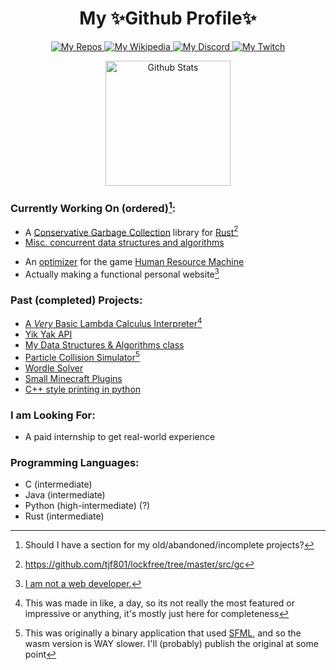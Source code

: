 <h1 align="center">My ✨Github Profile✨</h1>
<!--
<h3 align="center">Entry-level developer</h3>
<h3 align="center">TODO: title and subtitle</h3>
<img alt="Contrib Streak" src="https://github-readme-streak-stats.herokuapp.com/?user=tjf801"> 
-->

<p align="center">
 <!-- <img alt="My Pronouns" src="https://img.shields.io/badge/pronouns-he%2Fshe%2Fthey-blueviolet?style=flat"> -->
 <a href="https://github.com/tjf801?tab=repositories">
  <img alt="My Repos" src="https://img.shields.io/badge/Github-repos-blue?logo=github&style=flat">
 </a>
<!--  <a href="https://www.linkedin.com/in/tyler-j-fusco/">
  <img alt="My Linkedin" src="https://img.shields.io/static/v1?logo=linkedin&label=LinkedIn&message=tyler-j-fusco&color=0A66C2">
 </a> -->
 <a href="https://en.wikipedia.org/wiki/User:Tjf801">
  <img alt="My Wikipedia" src="https://img.shields.io/static/v1?logo=wikipedia&label=Wikipedia&message=Tjf801&color=FBFBFB">
 </a>
 <a href="https://discordapp.com/users/590589787430191155">
  <img alt="My Discord" src="https://img.shields.io/badge/Discord-%40tjf801%233703-brightgreen">
 </a>
 <a href="https://twitch.tv/tjf801">
  <img alt="My Twitch" src="https://img.shields.io/twitch/status/tjf801">
 </a>
 <!-- <a href="https://reddit.com/u/tjf314/">
  <img alt="My Reddit" src="https://img.shields.io/reddit/user-karma/combined/tjf314?color=ff4500&label=Reddit%20u%2Ftjf314&style=flat"
 </a> -->
</p>

<p align="center">
  <img alt="Github Stats" height=200 src="https://github-readme-stats.vercel.app/api?username=tjf801&show_icons=true&locale=en&layout=compact&hide_rank=true">
  <!-- <img alt="Most used languages" height=200 src="https://github-readme-stats-gamma-smoky.vercel.app/api/top-langs?username=tjf801&show_icons=true&locale=en&layout=compact&size_weight=0.1&count_weight=0.9&langs_count=6&exclude_repo=snake"> -->
</p>

### Currently Working On (ordered)[^1]:
 - A [Conservative Garbage Collection](https://en.wikipedia.org/wiki/Tracing_garbage_collection) library for [Rust](https://github.com/rust-lang/rust)[^2]
 - [Misc. concurrent data structures and algorithms](https://github.com/tjf801/lockfree/)
<!-- - [Contributing](https://github.com/leanprover/std4/pulls?q=is%3Apr+author%3Atjf801) to [Lean4's boost library](https://github.com/leanprover-community/batteries)[^2] -->
 - An [optimizer](https://github.com/tjf801/hrm-optimizer) for the game [Human Resource Machine](https://tomorrowcorporation.com/humanresourcemachine)
 - Actually making a functional personal website[^3]
<!-- - [Stockfish, but r/anarchychess](https://github.com/tjf801/AnarchoPleco) -->

[^1]: Should I have a section for my old/abandoned/incomplete projects?
[^2]: https://github.com/tjf801/lockfree/tree/master/src/gc
[^3]: [I am not a web developer.](https://tjf801.github.io/about)

### Past (completed) Projects:
 - [A *Very* Basic Lambda Calculus Interpreter](https://github.com/tjf801/untyped-lambda-calculus/)[^4]
 - [Yik Yak API](https://github.com/tjf801/old-yikyak-api)
 - [My Data Structures & Algorithms class](https://github.com/tjf801/CSE2050)
 - [Particle Collision Simulator](https://tjf801.github.io/projects/physics)[^5]
 - [Wordle Solver](https://github.com/tjf801/rust-wordle-solver)
 - [Small Minecraft Plugins](https://github.com/tjf801/KeepInventoryPlugin)
 - [C++ style printing in python](https://github.com/tjf801/Better-printing-in-python)

[^4]: This was made in like, a day, so its not really the most featured or impressive or anything, it's mostly just here for completeness
[^5]: This was originally a binary application that used [SFML](https://github.com/SFML/SFML), and so the wasm version is WAY slower. I'll (probably) publish the original at some point

### I am Looking For:
 - A paid internship to get real-world experience

### Programming Languages:
 - C (intermediate)
 - Java (intermediate)
 - Python (high-intermediate) (?)
 - Rust (intermediate)

<!--
**tjf801/tjf801** is a ✨ _special_ ✨ repository because its `README.md` (this file) appears on your GitHub profile.

Here are some ideas to get you started:

- 🔭 I’m currently working on ...
- 🌱 I’m currently learning ...
- 👯 I’m looking to collaborate on ...
- 🤔 I’m looking for help with ...
- 💬 Ask me about ...
- 📫 How to reach me: ...
- 😄 Pronouns: ...
- ⚡ Fun fact: ...
-->
